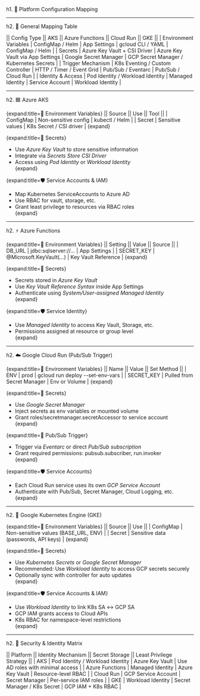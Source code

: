 h1. 🔁 Platform Configuration Mapping

----

h2. 🔧 General Mapping Table

|| Config Type || AKS || Azure Functions || Cloud Run || GKE ||
| Environment Variables | ConfigMap / Helm | App Settings | gcloud CLI / YAML | ConfigMap / Helm |
| Secrets | Azure Key Vault + CSI Driver | Azure Key Vault via App Settings | Google Secret Manager | GCP Secret Manager / Kubernetes Secrets |
| Trigger Mechanism | K8s Eventing / Custom Controller | HTTP / Timer / Event Grid | Pub/Sub / Eventarc | Pub/Sub / Cloud Run |
| Identity & Access | Pod Identity / Workload Identity | Managed Identity | Service Account | Workload Identity |

----

h2. 🟦 Azure AKS

{expand:title=🔧 Environment Variables}
|| Source || Use || Tool ||
| ConfigMap | Non-sensitive config | kubectl / Helm |
| Secret | Sensitive values | K8s Secret / CSI driver |
{expand}

{expand:title=🔐 Secrets}
* Use *Azure Key Vault* to store sensitive information  
* Integrate via *Secrets Store CSI Driver*  
* Access using *Pod Identity* or *Workload Identity*  
{expand}

{expand:title=🛡️ Service Accounts & IAM}
* Map Kubernetes ServiceAccounts to Azure AD  
* Use RBAC for vault, storage, etc.  
* Grant least privilege to resources via RBAC roles  
{expand}

----

h2. ⚡ Azure Functions

{expand:title=🔧 Environment Variables}
|| Setting || Value || Source ||
| DB_URL | jdbc:sqlserver://... | App Settings |
| SECRET_KEY | @Microsoft.KeyVault(...) | Key Vault Reference |
{expand}

{expand:title=🔐 Secrets}
* Secrets stored in *Azure Key Vault*  
* Use *Key Vault Reference Syntax* inside App Settings  
* Authenticate using *System/User-assigned Managed Identity*  
{expand}

{expand:title=🛡️ Service Identity}
* Use *Managed Identity* to access Key Vault, Storage, etc.  
* Permissions assigned at resource or group level  
{expand}

----

h2. ☁️ Google Cloud Run (Pub/Sub Trigger)

{expand:title=🔧 Environment Variables}
|| Name || Value || Set Method ||
| ENV | prod | gcloud run deploy --set-env-vars |
| SECRET_KEY | Pulled from Secret Manager | Env or Volume |
{expand}

{expand:title=🔐 Secrets}
* Use *Google Secret Manager*  
* Inject secrets as env variables or mounted volume  
* Grant roles/secretmanager.secretAccessor to service account  
{expand}

{expand:title=📩 Pub/Sub Trigger}
* Trigger via *Eventarc* or direct *Pub/Sub subscription*  
* Grant required permissions: pubsub.subscriber, run.invoker  
{expand}

{expand:title=🛡️ Service Accounts}
* Each Cloud Run service uses its own *GCP Service Account*  
* Authenticate with Pub/Sub, Secret Manager, Cloud Logging, etc.  
{expand}

----

h2. 🐳 Google Kubernetes Engine (GKE)

{expand:title=🔧 Environment Variables}
|| Source || Use ||
| ConfigMap | Non-sensitive values (BASE_URL, ENV) |
| Secret | Sensitive data (passwords, API keys) |
{expand}

{expand:title=🔐 Secrets}
* Use *Kubernetes Secrets* or *Google Secret Manager*  
* Recommended: Use *Workload Identity* to access GCP secrets securely  
* Optionally sync with controller for auto updates  
{expand}

{expand:title=🛡️ Service Accounts & IAM}
* Use *Workload Identity* to link K8s SA ↔ GCP SA  
* GCP IAM grants access to Cloud APIs  
* K8s RBAC for namespace-level restrictions  
{expand}

----

h2. 🔐 Security & Identity Matrix

|| Platform || Identity Mechanism || Secret Storage || Least Privilege Strategy ||
| AKS | Pod Identity / Workload Identity | Azure Key Vault | Use AD roles with minimal access |
| Azure Functions | Managed Identity | Azure Key Vault | Resource-level RBAC |
| Cloud Run | GCP Service Account | Secret Manager | Per-service IAM roles |
| GKE | Workload Identity | Secret Manager / K8s Secret | GCP IAM + K8s RBAC |
